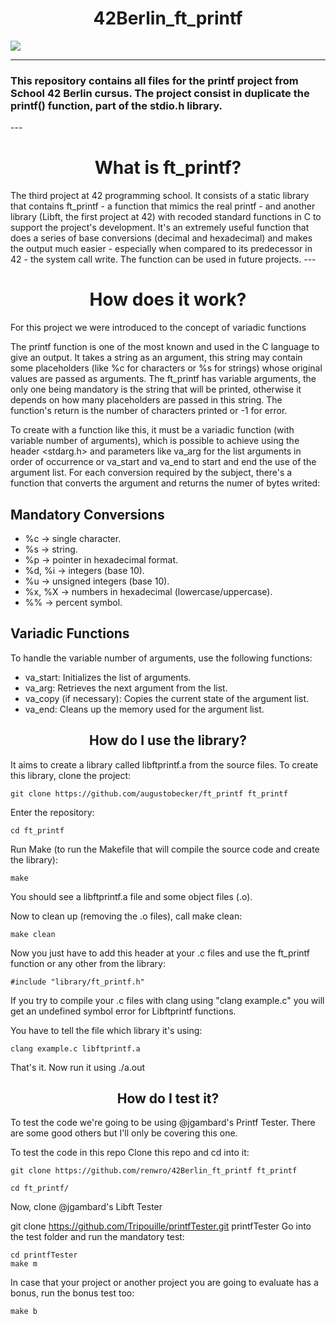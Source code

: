 <h1 align="center"> 42Berlin_ft_printf </h1>
<img align="center" src="https://github.com/user-attachments/assets/bd8517a8-67b1-4847-9ffb-b946354b776c">

---
<h3>This repository contains all files for the printf project from School 42 Berlin cursus. The project consist in duplicate the printf() function, part of the stdio.h library.</h3>
---
<h1 align="center">What is ft_printf?</h1>
The third project at 42 programming school. It consists of a static library that contains ft_printf - a function that mimics the real printf - and another library (Libft, the first project at 42) with recoded standard functions in C to support the project's development. It's an extremely useful function that does a series of base conversions (decimal and hexadecimal) and makes the output much easier - especially when compared to its predecessor in 42 - the system call write. The function can be used in future projects.
---
<h1 align="center">How does it work?</h1>
For this project we were introduced to the concept of variadic functions 

The printf function is one of the most known and used in the C language to give an output. It takes a string as an argument, this string may contain some placeholders (like %c for characters or %s for strings) whose original values are passed as arguments. The ft_printf has variable arguments, the only one being mandatory is the string that will be printed, otherwise it depends on how many placeholders are passed in this string. The function's return is the number of characters printed or -1 for error.

To create with a function like this, it must be a variadic function (with variable number of arguments), which is possible to achieve using the header <stdarg.h> and parameters like va_arg for the list arguments in order of occurrence or va_start and va_end to start and end the use of the argument list. For each conversion required by the subject, there's a function that converts the argument and returns the numer of bytes writed:

<h2>Mandatory Conversions</h2>
<ul>
<li>%c → single character.</li>
<li>%s → string.</li>
<li>%p → pointer in hexadecimal format.</li>
<li>%d, %i → integers (base 10).</li>
<li>%u → unsigned integers (base 10).</li>
<li>%x, %X → numbers in hexadecimal (lowercase/uppercase).</li>
<li>%% → percent symbol.</li>
</ul>

<h2>Variadic Functions</h2>

To handle the variable number of arguments, use the following functions:
<ul>
<li>va_start: Initializes the list of arguments.</li>
<li>va_arg: Retrieves the next argument from the list.</li>
<li>va_copy (if necessary): Copies the current state of the argument list.</li>
<li>va_end: Cleans up the memory used for the argument list.</li>
</ul>


<h2 align="center">How do I use the library?</h2>
It aims to create a library called libftprintf.a from the source files.
To create this library, clone the project:

	git clone https://github.com/augustobecker/ft_printf ft_printf
 
Enter the repository:

	cd ft_printf
 
Run Make (to run the Makefile that will compile the source code and create the library):

	make
 
You should see a libftprintf.a file and some object files (.o).

Now to clean up (removing the .o files), call make clean:

	make clean
 
Now you just have to add this header at your .c files and use the ft_printf function or any other from the library:

	#include "library/ft_printf.h"
 
If you try to compile your .c files with clang using "clang example.c" you will get an undefined symbol error for Libftprintf functions.

You have to tell the file which library it's using:

	clang example.c libftprintf.a
 
That's it. Now run it using ./a.out

<h2 align="center">How do I test it?</h2>
To test the code we're going to be using @jgambard's Printf Tester. There are some good others but I'll only be covering this one.

To test the code in this repo Clone this repo and cd into it:

	git clone https://github.com/renwro/42Berlin_ft_printf ft_printf
  
	cd ft_printf/
 
Now, clone @jgambard's Libft Tester

git clone https://github.com/Tripouille/printfTester.git printfTester
Go into the test folder and run the mandatory test:

	cd printfTester
	make m
 
In case that your project or another project you are going to evaluate has a bonus, run the bonus test too:

	make b
